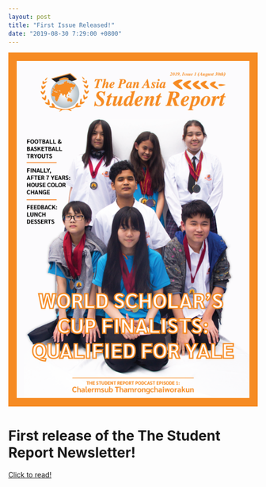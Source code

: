 ```yaml
---
layout: post
title: "First Issue Released!"
date: "2019-08-30 7:29:00 +0800"
---
```

[<img alt="Cover of Issue 1, 2019" src="/img/August1cover.png">](/issues/2019-1_optimized.pdf)
# First release of the The Student Report Newsletter!

[Click to read!](/issues/2019-1_optimized.pdf)